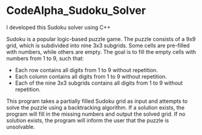 # CodeAlpha_Sudoku_Solver

I developed this Sudoku solver  using C++


Sudoku is a popular logic-based puzzle game. The puzzle consists of a 9x9 grid, which is subdivided into nine 3x3 subgrids. Some cells are pre-filled with numbers, while others are empty. The goal is to fill the empty cells with numbers from 1 to 9, such that:
- Each row contains all digits from 1 to 9 without repetition.
- Each column contains all digits from 1 to 9 without repetition.
- Each of the nine 3x3 subgrids contains all digits from 1 to 9 without repetition.

This program takes a partially filled Sudoku grid as input and attempts to solve the puzzle using a backtracking algorithm. If a solution exists, the program will fill in the missing numbers and output the solved grid. If no solution exists, the program will inform the user that the puzzle is unsolvable.

